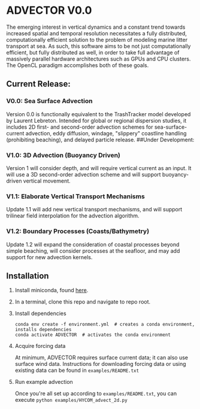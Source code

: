 # ADVECTOR V0.0
The emerging interest in vertical dynamics and a constant trend towards increased spatial and temporal resolution necessitates a fully distributed, computationally efficient solution to the problem of modeling marine litter transport at sea.  As such, this software aims to be not just computationally efficient, but fully distributed as well, in order to take full advantage of massively parallel hardware architectures such as GPUs and CPU clusters.  The OpenCL paradigm accomplishes both of these goals.

## Current Release:
### V0.0: Sea Surface Advection
Version 0.0 is functionally equivalent to the TrashTracker model developed by Laurent Lebreton.  Intended for global or regional dispersion studies, it includes 2D first- and second-order advection schemes for sea-surface-current advection, eddy diffusion, windage, "slippery" coastline handling (prohibiting beaching), and delayed particle release.
##Under Development:
### V1.0: 3D Advection (Buoyancy Driven)
Version 1 will consider depth, and will require vertical current as an input.  It will use a 3D second-order advection scheme and will support buoyancy-driven vertical movement.
### V1.1: Elaborate Vertical Transport Mechanisms
Update 1.1 will add new vertical transport mechanisms, and will support trilinear field interpolation for the advection algorithm.
### V1.2: Boundary Processes (Coasts/Bathymetry)
Update 1.2 will expand the consideration of coastal processes beyond simple beaching, will consider processes at the seafloor, and may add support for new advection kernels.
## Installation
1. Install miniconda, found [here](https://docs.conda.io/en/latest/miniconda.html).
2. In a terminal, clone this repo and navigate to repo root.
3. Install dependencies
    ```
   conda env create -f environment.yml  # creates a conda environment, installs dependencies
   conda activate ADVECTOR  # activates the conda environment
    ```
4. Acquire forcing data

    At minimum, ADVECTOR requires surface current data; it can also use surface wind data.  Instructions for downloading forcing data or using existing data can be found in `examples/README.txt`

5. Run example advection

    Once you're all set up according to `examples/README.txt`, you can execute `python examples/HYCOM_advect_2d.py`
